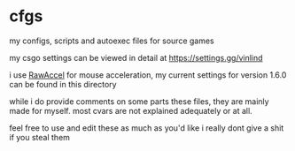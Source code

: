 # cfgs
my configs, scripts and autoexec files for source games

my csgo settings can be viewed in detail at https://settings.gg/vinlind

i use [RawAccel](https://github.com/a1xd/rawaccel) for mouse acceleration, my current settings for version 1.6.0 can be found in this directory



while i do provide comments on some parts these files, they are mainly made for myself. most cvars are not explained adequately or at all.

feel free to use and edit these as much as you'd like i really dont give a shit if you steal them
